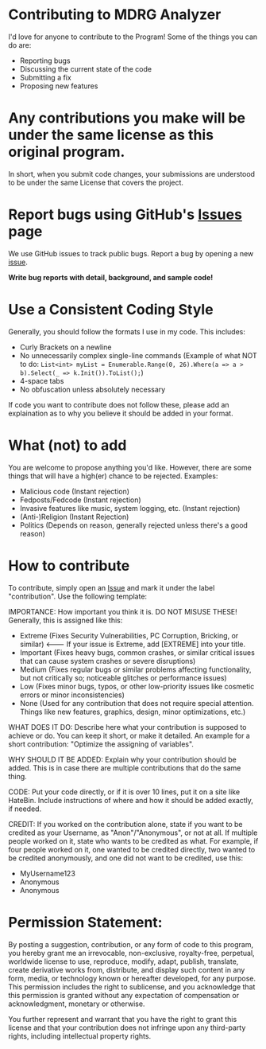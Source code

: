 # Contributing to MDRG Analyzer
I'd love for anyone to contribute to the Program! Some of the things you can do are:

- Reporting bugs
- Discussing the current state of the code
- Submitting a fix
- Proposing new features

# Any contributions you make will be under the same license as this original program.
In short, when you submit code changes, your submissions are understood to be under the same License that covers the project.

# Report bugs using GitHub's [Issues](https://github.com/Wehrmachtserdbeere/MDRG-Analyzer/issues) page
We use GitHub issues to track public bugs. Report a bug by opening a new [issue](https://github.com/Wehrmachtserdbeere/MDRG-Analyzer/issues).

**Write bug reports with detail, background, and sample code!**

# Use a Consistent Coding Style
Generally, you should follow the formats I use in my code. This includes:

- Curly Brackets on a newline
- No unnecessarily complex single-line commands (Example of what NOT to do: `List<int> myList = Enumerable.Range(0, 26).Where(a => a > b).Select(_ => k.Init()).ToList();`)
- 4-space tabs
- No obfuscation unless absolutely necessary

If code you want to contribute does not follow these, please add an explaination as to why you believe it should be added in your format.

# What (not) to add
You are welcome to propose anything you'd like. However, there are some things that will have a high(er) chance to be rejected. Examples:

- Malicious code (Instant rejection)
- Fedposts/Fedcode (Instant rejection)
- Invasive features like music, system logging, etc. (Instant rejection)
- (Anti-)Religion (Instant Rejection)
- Politics (Depends on reason, generally rejected unless there's a good reason)

# How to contribute
To contribute, simply open an [Issue](https://github.com/Wehrmachtserdbeere/MDRG-Analyzer/issues) and mark it under the label "contribution". Use the following template:

IMPORTANCE:
How important you think it is. DO NOT MISUSE THESE! Generally, this is assigned like this:
- Extreme (Fixes Security Vulnerabilities, PC Corruption, Bricking, or similar) <--- If your issue is Extreme, add [EXTREME] into your title.
- Important (Fixes heavy bugs, common crashes, or similar critical issues that can cause system crashes or severe disruptions)
- Medium (Fixes regular bugs or similar problems affecting functionality, but not critically so; noticeable glitches or performance issues)
- Low (Fixes minor bugs, typos, or other low-priority issues like cosmetic errors or minor inconsistencies)
- None (Used for any contribution that does not require special attention. Things like new features, graphics, design, minor optimizations, etc.)

WHAT DOES IT DO:
Describe here what your contribution is supposed to achieve or do. You can keep it short, or make it detailed. An example for a short contribution: "Optimize the assigning of variables".

WHY SHOULD IT BE ADDED:
Explain why your contribution should be added. This is in case there are multiple contributions that do the same thing.

CODE:
Put your code directly, or if it is over 10 lines, put it on a site like HateBin. Include instructions of where and how it should be added exactly, if needed.

CREDIT:
If you worked on the contribution alone, state if you want to be credited as your Username, as "Anon"/"Anonymous", or not at all. If multiple people worked on it, state who wants to be credited as what. For example, if four people worked on it, one wanted to be credited directly, two wanted to be credited anonymously, and one did not want to be credited, use this:

- MyUsername123
- Anonymous
- Anonymous

# Permission Statement:

By posting a suggestion, contribution, or any form of code to this program, you hereby grant me an irrevocable, non-exclusive, royalty-free, perpetual, worldwide license to use, reproduce, modify, adapt, publish, translate, create derivative works from, distribute, and display such content in any form, media, or technology known or hereafter developed, for any purpose. This permission includes the right to sublicense, and you acknowledge that this permission is granted without any expectation of compensation or acknowledgment, monetary or otherwise.

You further represent and warrant that you have the right to grant this license and that your contribution does not infringe upon any third-party rights, including intellectual property rights.
